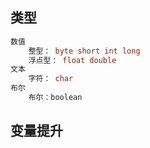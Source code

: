## 类型

```java
数值
    整型： byte short int long
    浮点型： float double
文本
    字符： char
布尔
    布尔：boolean
```



## 变量提升

```java

```